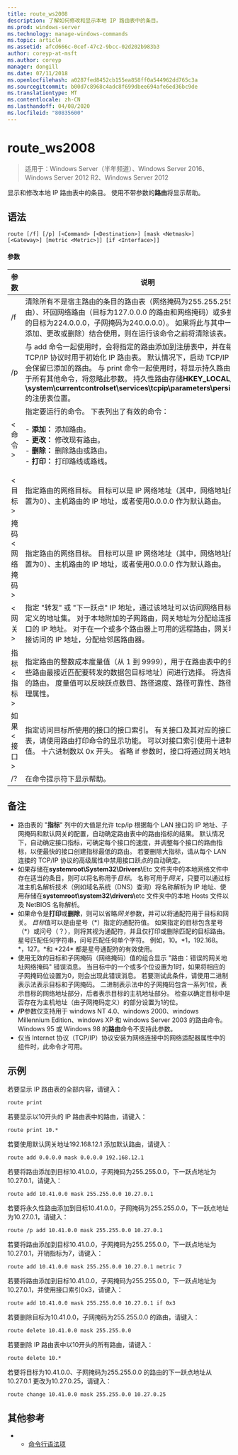 ```yaml
---
title: route_ws2008
description: 了解如何修改和显示本地 IP 路由表中的条目。
ms.prod: windows-server
ms.technology: manage-windows-commands
ms.topic: article
ms.assetid: afcd666c-0cef-47c2-9bcc-02d202b983b3
author: coreyp-at-msft
ms.author: coreyp
manager: dongill
ms.date: 07/11/2018
ms.openlocfilehash: a0287fed8452cb155ea858ff0a544962dd765c3a
ms.sourcegitcommit: b00d7c8968c4adc8f699dbee694afe6ed36bc9de
ms.translationtype: MT
ms.contentlocale: zh-CN
ms.lasthandoff: 04/08/2020
ms.locfileid: "80835600"
---
```

# <a name="route_ws2008"></a>route_ws2008

>适用于：Windows Server（半年频道）、Windows Server 2016、Windows Server 2012 R2、Windows Server 2012

显示和修改本地 IP 路由表中的条目。 使用不带参数的**路由**将显示帮助。   

## <a name="syntax"></a>语法  
```  
route [/f] [/p] [<Command> [<Destination>] [mask <Netmask>] [<Gateway>] [metric <Metric>]] [if <Interface>]]  
```  

#### <a name="parameters"></a>参数  

|参数|说明|  
|-------|--------|  
|/f|清除所有不是宿主路由的条目的路由表（网络掩码为255.255.255.255 的路由）、环回网络路由（目标为127.0.0.0 的路由和网络掩码）或多播路由（路由的目标为224.0.0.0，子网掩码为240.0.0.0）。 如果将此与其中一个命令（如添加、更改或删除）结合使用，则在运行该命令之前将清除该表。|  
|/p|与 add 命令一起使用时，会将指定的路由添加到注册表中，并在每次启动 TCP/IP 协议时用于初始化 IP 路由表。 默认情况下，启动 TCP/IP 协议后，不会保留已添加的路由。 与 print 命令一起使用时，将显示持久路由的列表。 对于所有其他命令，将忽略此参数。 持久性路由存储**HKEY_LOCAL_MACHINE \system\currentcontrolset\services\tcpip\parameters\persistentroutes**的注册表位置。|  
|\<命令 >|指定要运行的命令。 下表列出了有效的命令：<p>-   **添加：** 添加路由。<br />-   **更改：** 修改现有路由。<br />-   **删除：** 删除路由或路由。<br />-   **打印：** 打印路线或路线。|  
|\<目标 >|指定路由的网络目标。 目标可以是 IP 网络地址（其中，网络地址的主机位设置为0）、主机路由的 IP 地址，或者使用0.0.0.0 作为默认路由。|  
|掩码 \<网络掩码 >|指定路由的网络目标。 目标可以是 IP 网络地址（其中，网络地址的主机位设置为0）、主机路由的 IP 地址，或者使用0.0.0.0 作为默认路由。|  
|\<网关 >|指定 "转发" 或 "下一跃点" IP 地址，通过该地址可以访问网络目标和子网掩码定义的地址集。 对于本地附加的子网路由，网关地址为分配给连接到子网的接口的 IP 地址。 对于在一个或多个路由器上可用的远程路由，网关地址是可直接访问的 IP 地址，分配给邻居路由器。|  
|指标 \<指标 >|指定路由的整数成本度量值（从 1 到 9999），用于在路由表中的多个路由(这些路由最接近匹配要转发的数据包目标地址）间进行选择。 将选择最低度量值的路由。 度量值可以反映跃点数目、路径速度、路径可靠性、路径吞吐量或管理属性。|  
|如果 \<接口 >|指定访问目标所使用的接口的接口索引。 有关接口及其对应的接口索引的列表，请使用路由打印命令的显示功能。 可以对接口索引使用十进制或十六进制值。 十六进制数以 0x 开头。 省略 if 参数时，接口将通过网关地址确定。|  
|/?|在命令提示符下显示帮助。|  

## <a name="remarks"></a>备注  
- 路由表的 "**指标**" 列中的大值是允许 tcp/ip 根据每个 LAN 接口的 IP 地址、子网掩码和默认网关的配置，自动确定路由表中的路由指标的结果。 默认情况下，自动确定接口指标，可确定每个接口的速度，并调整每个接口的路由指标，以便最快的接口创建指标最低的路由。 若要删除大指标，请从每个 LAN 连接的 TCP/IP 协议的高级属性中禁用接口跃点的自动确定。  
- 如果存储在<strong>systemroot\System32\Drivers\\</strong>Etc 文件夹中的本地网络文件中存在适当的条目，则可以将名称用于*目标*。 名称可用于*网关*，只要可以通过标准主机名解析技术（例如域名系统（DNS）查询）将名称解析为 IP 地址、使用存储在<strong>systemroot\system32\drivers\\</strong>etc 文件夹中的本地 Hosts 文件以及 NetBIOS 名称解析。  
- 如果命令是**打印**或**删除**，则可以省略*网关*参数，并可以将通配符用于目标和网关。 *目标*值可以是由星号（*）指定的通配符值。 如果指定的目标包含星号（\*）或问号（？），则将其视为通配符，并且仅打印或删除匹配的目标路由。 星号匹配任何字符串，问号匹配任何单个字符。 例如，10。\*1，192.168。\*，127。\*和 \*224\* 都是星号通配符的有效使用。  
- 使用无效的目标和子网掩码（网络掩码）值的组合显示 "路由：错误的网关地址网络掩码" 错误消息。 当目标中的一个或多个位设置为1时，如果将相应的子网掩码位设置为0，则会出现此错误消息。 若要测试此条件，请使用二进制表示法表示目标和子网掩码。 二进制表示法中的子网掩码包含一系列1位，表示目标的网络地址部分，后者表示目标的主机地址部分。 检查以确定目标中是否存在为主机地址（由子网掩码定义）的部分设置为1的位。  
- **/P**参数仅支持用于 windows NT 4.0、windows 2000、windows Millennium Edition、windows XP 和 windows Server 2003 的路由命令。 Windows 95 或 Windows 98 的**路由**命令不支持此参数。  
- 仅当 Internet 协议（TCP/IP）协议安装为网络连接中的网络适配器属性中的组件时，此命令才可用。  

## <a name="examples"></a><a name="BKMK_Examples"></a>示例  
若要显示 IP 路由表的全部内容，请键入：  
```  
route print  
```  
若要显示以10开头的 IP 路由表中的路由，请键入：  
```  
route print 10.*  
```  
若要使用默认网关地址192.168.12.1 添加默认路由，请键入：  
```  
route add 0.0.0.0 mask 0.0.0.0 192.168.12.1  
```  
若要将路由添加到目标10.41.0.0，子网掩码为255.255.0.0，下一跃点地址为10.27.0.1，请键入：  
```  
route add 10.41.0.0 mask 255.255.0.0 10.27.0.1  
```  
若要将永久性路由添加到目标10.41.0.0，子网掩码为255.255.0.0，下一跃点地址为10.27.0.1，请键入：  
```  
route /p add 10.41.0.0 mask 255.255.0.0 10.27.0.1  
```  
若要将路由添加到目标10.41.0.0，子网掩码为255.255.0.0，下一跃点地址为10.27.0.1，开销指标为7，请键入：  
```  
route add 10.41.0.0 mask 255.255.0.0 10.27.0.1 metric 7  
```  
若要将路由添加到目标10.41.0.0，子网掩码为255.255.0.0，下一跃点地址为10.27.0.1，并使用接口索引0x3，请键入：  
```  
route add 10.41.0.0 mask 255.255.0.0 10.27.0.1 if 0x3  
```  
若要删除目标为10.41.0.0，子网掩码为255.255.0.0 的路由，请键入：  
```  
route delete 10.41.0.0 mask 255.255.0.0  
```  
若要删除 IP 路由表中以10开头的所有路由，请键入：  
```  
route delete 10.*  
```  
若要将目标为10.41.0.0、子网掩码为255.255.0.0 的路由的下一跃点地址从10.27.0.1 更改为10.27.0.25，请键入：  
```  
route change 10.41.0.0 mask 255.255.0.0 10.27.0.25  
```  

## <a name="additional-references"></a>其他参考  
-   - [命令行语法项](command-line-syntax-key.md)  
